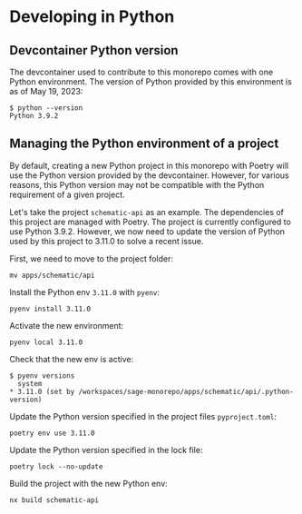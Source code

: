# Developing in Python

## Devcontainer Python version

The devcontainer used to contribute to this monorepo comes with one Python environment. The version
of Python provided by this environment is as of May 19, 2023:

```console
$ python --version
Python 3.9.2
```

## Managing the Python environment of a project

By default, creating a new Python project in this monorepo with Poetry will use the Python version
provided by the devcontainer. However, for various reasons, this Python version may not be
compatible with the Python requirement of a given project.

Let's take the project `schematic-api` as an example. The dependencies of this project are managed
with Poetry. The project is currently configured to use Python 3.9.2. However, we now need to update
the version of Python used by this project to 3.11.0 to solve a recent issue.

First, we need to move to the project folder:

```console
mv apps/schematic/api
```

Install the Python env `3.11.0` with `pyenv`:

```console
pyenv install 3.11.0
```

Activate the new environment:

```console
pyenv local 3.11.0
```

Check that the new env is active:

```console
$ pyenv versions
  system
* 3.11.0 (set by /workspaces/sage-monorepo/apps/schematic/api/.python-version)
```

Update the Python version specified in the project files `pyproject.toml`:

```console
poetry env use 3.11.0
```

Update the Python version specified in the lock file:

```console
poetry lock --no-update
```

Build the project with the new Python env:

```console
nx build schematic-api
```
